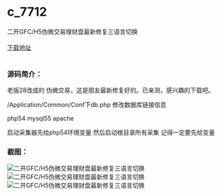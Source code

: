 # c_7712
二开GFC/H5伪微交易理财盘最新修复三语言切换
<br/></br>
[下载地址](https://www.uuid2.com/7712.html "下载地址")
<br/></br>
<h3>源码简介：</h3>
<p>老版28改成的 伪微交易，这是朋友最新修复好的。已亲测，感兴趣的下载吧。<p>
<p>/Application/Common/Conf下db.php 修改数据库链接信息<p>
<p>php54 mysql55 apache<p>
<p>启动采集器先给php54环境变量 然后启动根目录所有采集 记得一定要先给变量<p>
<h3>截图：</h3>
<img src="https://www.uuid2.com/wp-content/uploads/img/pro/20220225/16457588751586.jpg" alt="二开GFC/H5伪微交易理财盘最新修复三语言切换"><img src="https://www.uuid2.com/wp-content/uploads/img/pro/20220225/16457588778811.jpg" alt="二开GFC/H5伪微交易理财盘最新修复三语言切换"><img src="https://www.uuid2.com/wp-content/uploads/img/pro/20220225/16457588795886.jpg" alt="二开GFC/H5伪微交易理财盘最新修复三语言切换">
